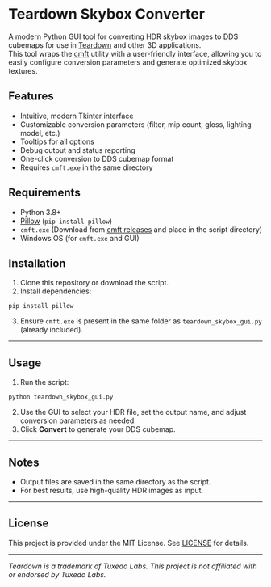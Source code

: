 # Teardown Skybox Converter

A modern Python GUI tool for converting HDR skybox images to DDS cubemaps for use in [Teardown](https://teardowngame.com/) and other 3D applications.  
This tool wraps the [cmft](https://github.com/dariomanesku/cmft) utility with a user-friendly interface, allowing you to easily configure conversion parameters and generate optimized skybox textures.

## Features

- Intuitive, modern Tkinter interface
- Customizable conversion parameters (filter, mip count, gloss, lighting model, etc.)
- Tooltips for all options
- Debug output and status reporting
- One-click conversion to DDS cubemap format
- Requires `cmft.exe` in the same directory

## Requirements

- Python 3.8+
- [Pillow](https://pypi.org/project/Pillow/) (`pip install pillow`)
- `cmft.exe` (Download from [cmft releases](https://github.com/dariomanesku/cmft/releases) and place in the script directory)
- Windows OS (for `cmft.exe` and GUI)

## Installation

1. Clone this repository or download the script.
2. Install dependencies:
```
pip install pillow
```
3. Ensure `cmft.exe` is present in the same folder as `teardown_skybox_gui.py` (already included).

---

## Usage

1. Run the script:
```
python teardown_skybox_gui.py
```
2. Use the GUI to select your HDR file, set the output name, and adjust conversion parameters as needed.
3. Click **Convert** to generate your DDS cubemap.

---

## Notes

- Output files are saved in the same directory as the script.
- For best results, use high-quality HDR images as input.

---

## License

This project is provided under the MIT License. See [LICENSE](LICENSE) for details.

---

*Teardown is a trademark of Tuxedo Labs. This project is not affiliated with or endorsed by Tuxedo Labs.*
